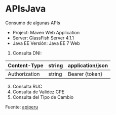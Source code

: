 # APIsJava
Consumo de algunas APIs 

* Project: Maven Web Application
* Server: GlassFish Server 4.1.1
* Java EE Versión: Java EE 7 Web

1. Consulta DNI:

 Content-Type  | string     |  application/json
 ------------- | ---------- |  ------------------
 Authorization |   string   |  Bearer {token}


3. Consulta RUC
4. Consulta de Validez CPE
5. Consulta del Tipo de Cambio


Fuente:
[apiperu](https://apiperu.dev/)
